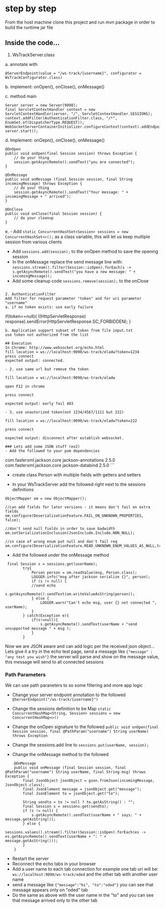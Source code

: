 # step by step
From the host machine clone this project and run mvn package in order to build the runtime jar file

## Inside the code...
1. WsTrackServer.class

a. annotate with 
```
@ServerEndpoint(value = "/ws-track/{username}", configurator = WsTrackConfigurator.class)
```
b. implement: onOpen(), onClose(),  onMessage()

c. method main
```
Server server = new Server(9090);
final ServletContextHandler context = new ServletContextHandler(server, "/", ServletContextHandler.SESSIONS);
context.addFilter(AuthenticationFilter.class, "/*", EnumSet.of(DispatcherType.REQUEST));
WebSocketServerContainerInitializer.configureContext(context).addEndpoint(WsTrackServer.class);
server.start();
```

d. Implement: onOepn(), onClose(), onMessage()
```
@OnOpen
public void onOpen(final Session session) throws Exception {
	// do your thing
	session.getAsyncRemote().sendText("you are connected");
}

@OnMessage
public void onMessage (final Session session, final String incomingMessage) throws Exception {
	// do your thing
	session.getAsyncRemote().sendText("Your message: " + incomingMessage + " arrived");
} 

@OnClose
public void onClose(final Session session) {
    // do your cleanup
}
```
e. - Add ``` static ConcurrentHashSet<Session> sessions = new ConcurrentHashSet<>(); ``` as a class variable, this will let us keep multiple session from various clients
- Add ``` sessions.add(session); ``` to the onOpen method to save the opening session
- In the onMessage replace the send message line with: 
``` sessions.stream().filter(Session::isOpen).forEach(s -> s.getAsyncRemote().sendText("you have a new message: " + incomingMessage)); ```
- Add some cleanup code ``` sessions.remove(session); ``` to the onClose
```

2. AuthenticationFilter
Add filter for request parameter "token" and for uri parameter "username"
a. if no token exists: use early failure
```
if(token==null){ 
   ((HttpServletResponse) response).sendError(HttpServletResponse.SC_FORBIDDEN);
}
```
b. Application support subset of token from file input.txt
use token not authorized from the list

## Execution
In Chrome: http://www.websocket.org/echo.html  
fill location = ws://localhost:9090/ws-track/eladw?token=1234  
press connect  
expected output: connected.  

- 2. use same url but remove the token

fill location = ws://localhost:9090/ws-track/eladw

open F12 in chrome

press connect

expected output: early fail 403

- 3. use unautorized token(not 1234/4567/1111 but 222)

fill location = ws://localhost:9090/ws-track/eladw?token=222

press connect

expected output: disconnect after establish websocket.

### Lets add some JSON stuff (ex2)
- Add the followed to your pom dependencies

```
<dependencies>
        <dependency>
            <groupId>com.fasterxml.jackson.core</groupId>
            <artifactId>jackson-annotations</artifactId>
            <version>2.5.0</version>
        </dependency>
        <dependency>
            <groupId>com.fasterxml.jackson.core</groupId>
            <artifactId>jackson-databind</artifactId>
            <version>2.5.0</version>
        </dependency>
```

- create class Person with multiple fields with getters and setters

- In your WsTrackServer add the followed right next to the sessions definitions
```
ObjectMapper om = new ObjectMapper();

//can add fields for later versions - it means don't fail on extra fields
om.configure(DeserializationFeature.FAIL_ON_UNKNOWN_PROPERTIES, false); 

//don't send null fields in order to save badwidth
om.setSerializationInclusion(JsonInclude.Include.NON_NULL);

//in case of wrong enum put null and don't fail req
om.configure(DeserializationFeature.READ_UNKNOWN_ENUM_VALUES_AS_NULL,true); 
```
- Add the followed under the onMessage method
```
 final Session s = sessions.get(userName);
        try{
            Person person = om.readValue(msg, Person.class);
            LOGGER.info("msg after jackson serialize {}", person);
            if (s != null) {
	    	//send echo
                s.getAsyncRemote().sendText(om.writeValueAsString(person));
            } else {
                LOGGER.warn("Can't echo msg, user {} not connected ", userName);
            }
        } catch(Exception e){
            if(s!=null){
                s.getAsyncRemote().sendText(userName + "send unsupported message " + msg );
            }
        }
```


Now we are JSON aware and can add logic per the received json object...
Lets give it a try in the echo test page, send a message like ``` {"message" : "any test you wish"} ``` the server will parse and show on the message value, this message will send to all connected sessions

### Path Parameters
We can use path paraneters to so some filtering and more app logic
- Change your server endpoint annotation to the followed
`` @ServerEndpoint("/ws-track/{username}") ``

- Change the sessions definition to  be Map
`` static ConcurrentHashMap<String, Session> sessions = new ConcurrentHashMap<>() ``

- Change the onOpen signature to the followed
`` public void onOpen(final Session session, final @PathParam("username") String userName) throws Exception ``

- Change the sessions.add line to 
`` sessions.put(userName, session); ``
- Change the onMessage method to the followed
```
    @OnMessage
    public void onMessage (final Session session, final @PathParam("username") String userName, final String msg) throws Exception {
        final JsonObject jsonObject = gson.fromJson(incomingMessage, JsonObject.class);
        final JsonElement message = jsonObject.get("message");
        final JsonElement to = jsonObject.get("to");

        String sendto = to != null ? to.getAsString() : "";
        final Session s = sessions.get(sendto);
        if (s != null) {
            s.getAsyncRemote().sendText(userName + " says: " + message.getAsString());
        } else {
            sessions.values().stream().filter(Session::isOpen).forEach(es -> es.getAsyncRemote().sendText(userName + ": " + message.getAsString()));
        }
    }
```

* Restart the server
* Reconnect the echo tabs in your browser
* Add a user name to each tab connection for example one tab uri will be: ``` ws://localhost:9090/ws-track/oded ``` and the other tab with another user name
* send a message like ``` {"message":"hi", "to":"oded"} ``` you can see that message appears only on "oded" tab
* Do the same as above with the user name in the "to" and you can see that message arrived only to the other tab
